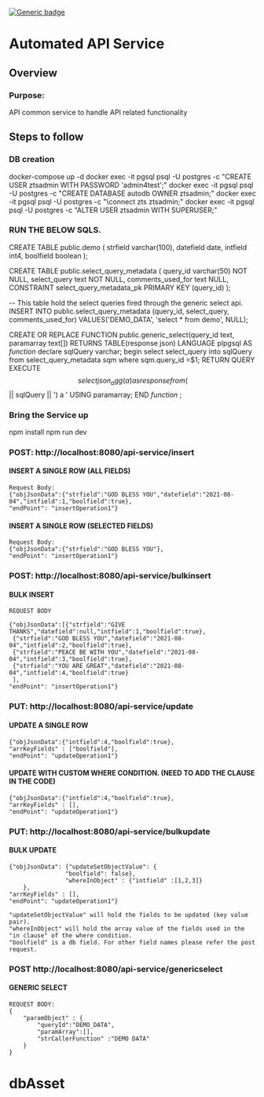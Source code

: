 [![Generic badge](https://img.shields.io/badge/Version-1.0.0-green.svg)]()

#

# Automated API Service

## Overview

### Purpose:
API common service to handle API related functionality

## Steps to follow
### DB creation
docker-compose up -d
docker exec -it pgsql psql -U postgres -c "CREATE USER ztsadmin WITH PASSWORD 'admin4test';"
docker exec -it pgsql psql -U postgres -c "CREATE DATABASE autodb OWNER ztsadmin;"
docker exec -it pgsql psql -U postgres -c "\connect zts ztsadmin;"
docker exec -it pgsql psql -U postgres -c "ALTER USER ztsadmin WITH SUPERUSER;"


### RUN THE BELOW SQLS.

CREATE TABLE public.demo (
    strfield varchar(100),
    datefield date,
    intfield int4,
    boolfield boolean
);

CREATE TABLE public.select_query_metadata (
	query_id varchar(50) NOT NULL,
	select_query text NOT NULL,
	comments_used_for text NULL,
	CONSTRAINT select_query_metadata_pk PRIMARY KEY (query_id)
);

-- This table hold the select queries fired through the generic select api.
INSERT INTO public.select_query_metadata
(query_id, select_query, comments_used_for)
VALUES('DEMO_DATA', 'select * from demo', NULL);

CREATE OR REPLACE FUNCTION public.generic_select(query_id text, paramarray text[])
 RETURNS TABLE(response json)
 LANGUAGE plpgsql
AS $function$
declare
sqlQuery varchar;
begin
select select_query into sqlQuery from select_query_metadata sqm where sqm.query_id =$1; 
   RETURN QUERY EXECUTE $$
	  select json_agg(a) as response
		from ($$ || sqlQuery || ') a '
   USING  paramarray;
END
$function$
;

### Bring the Service up
npm install
npm run dev

### POST: http://localhost:8080/api-service/insert

#### INSERT A SINGLE ROW (ALL FIELDS)
```
Request Body:
{"objJsonData":{"strfield":"GOD BLESS YOU","datefield":"2021-08-04","intfield":1,"boolfield":true},
"endPoint": "insertOperation1"}
```
#### INSERT A SINGLE ROW (SELECTED FIELDS)

```
Request Body:
{"objJsonData":{"strfield":"GOD BLESS YOU"},
"endPoint": "insertOperation1"}
```
### POST: http://localhost:8080/api-service/bulkinsert

#### BULK INSERT
```
REQUEST BODY

{"objJsonData":[{"strfield":"GIVE THANKS","datefield":null,"intfield":1,"boolfield":true}, 
 {"strfield":"GOD BLESS YOU","datefield":"2021-08-04","intfield":2,"boolfield":true},
 {"strfield":"PEACE BE WITH YOU","datefield":"2021-08-04","intfield":3,"boolfield":true},
 {"strfield":"YOU ARE GREAT","datefield":"2021-08-04","intfield":4,"boolfield":true}
 ],
"endPoint": "insertOperation1"}
```

### PUT: http://localhost:8080/api-service/update

#### UPDATE A SINGLE ROW 
```
{"objJsonData":{"intfield":4,"boolfield":true},
"arrKeyFields" : ["boolfield"],
"endPoint": "updateOperation1"}

```
#### UPDATE WITH CUSTOM WHERE CONDITION. (NEED TO ADD THE CLAUSE IN THE CODE)

```
{"objJsonData":{"intfield":4,"boolfield":true},
"arrKeyFields" : [],
"endPoint": "updateOperation1"}

```
### PUT: http://localhost:8080/api-service/bulkupdate

#### BULK UPDATE
```
{"objJsonData": {"updateSetObjectValue": {
                "boolfield": false},	
                "whereInObject" : {"intfield" :[1,2,3]}
    },
"arrKeyFields" : [],
"endPoint": "updateOperation1"}

"updateSetObjectValue" will hold the fields to be updated (key value pair).
"whereInObject" will hold the array value of the fields used in the "in clause" of the where condition.
"boolfield" is a db field. For other field names please refer the post request.

```
### POST http://localhost:8080/api-service/genericselect

#### GENERIC SELECT

```
REQUEST BODY:
{
    "paramObject" : {
        "queryId":"DEMO_DATA",
        "paramArray":[],
        "strCallerFunction" :"DEMO DATA"
    }
}
```
    
# dbAsset
